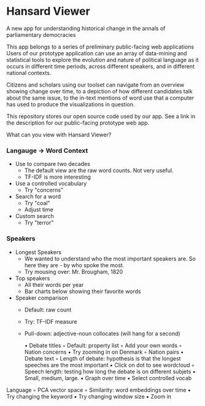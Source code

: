 # Hansard Viewer
A new app for understanding historical change in the annals of parliamentary democracies

This app belongs to a series of preliminary public-facing web applications Users of our prototype application can use an array of data-mining and statistical tools to explore the evolution and nature of political language as it occurs in different time periods, across different speakers, and in different national contexts. 

Citizens and scholars using our toolset can navigate from an overview showing change over time, to a depiction of how different candidates talk about the same issue, to the in-text mentions of word use that a computer has used to produce the visualizations in question. 

This repository stores our open source code used by our app. See a link in the description for our public-facing prototype web app. 

What can you view with Hansard Viewer?

### Langauge -> Word Context 
* Use to compare two decades 
   - The default view are the raw word counts. Not very useful. 
   - TF-IDF is more interesting
* Use a controlled vocabulary
   - Try "concerns"
* Search for a word
   - Try "coal"
   - Adjust time
* Custom search
   - Try "terror" 

### Speakers
* Longest Speakers
  - We wanted to understand who the most important speakers are. So here they are - by who spoke the most. 
  - Try mousing over: Mr. Brougham, 1820
* Top speakers
  - All their words per year
  - Bar charts below showing their favorite words
* Speaker comparison
  - Default: raw count
  - Try: TF-IDF measure
  - Pull-down: adjective-noun collocates (will hang for a second)



    • Debate titles
        ◦ Default: property list
        ◦ Add your own words
        ◦ Nation concerns
            ▪ Try zooming in on Denmark
        ◦ Nation pairs
    • Debate text
        ◦ Length of debate: hypothesis is that the longest speeches are the most important
            ▪ Click on dot to see wordcloud
        ◦ Speech length: testing how long the debate is on different subjets
            ▪ Small, medium, large. 
            ▪ Graph over time
            ▪ Select controlled vocab

Language
        ◦ PCA vector space
        ◦ Similarity: word embeddings over time
            ▪ Try changing the keyword
            ▪ Try changing window size
            ▪ Zoom in
